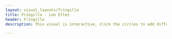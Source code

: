 ```yaml
---
layout: visual_layouts/fringilla
title: Fringilla - Leo Eltes
header: Fringilla
description: This visual is interactive, click the circles to add different effects to the song. The left circle is a delay with a lowpass filter, the middle one is a slower delay without a filter and the right circle adds a reverb to the track. The circle also represent different frequencies and the volume of that frequency. They represent the following frequencies in order left to right; bass, mid and treble. This visual works on both desktop and mobile units.

---
```

